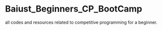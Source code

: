 # Baiust_Beginners_CP_BootCamp
all codes and resources related to competitive programming for a beginner.
